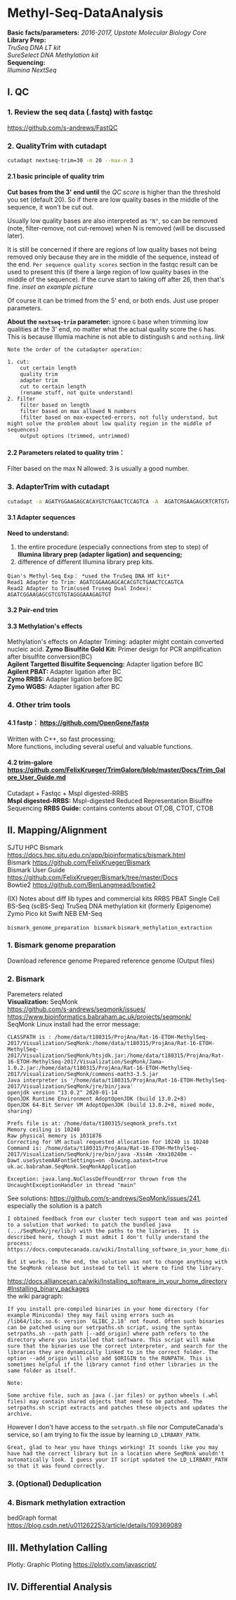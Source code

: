 # Methyl-Seq-DataAnalysis

__Basic facts/parameters:__ *2016-2017, Upstate Molecular Biology Core*  
__Library Prep:__  
*TruSeq DNA LT kit  
SureSelect DNA Methylation kit*  
__Sequencing:__  
*Illumina NextSeq*  

## I. QC
### 1. Review the seq data (.fastq) with fastqc  
https://github.com/s-andrews/FastQC

### 2. QualityTrim with cutadapt
```bash
cutadapt nextseq-trim=30 -m 20 --max-n 3
```
#### 2.1 basic principle of quality trim
__Cut bases from the 3' end until__ the *QC score* is higher than the threshold you set (default 20). So if there are low quality bases in the middle of the sequence, it won't be cut out.   
  
Usually low quality bases are also interpreted as `"N"`, so can be removed (note, filter-remove, not cut-remove) when N is removed (will be discussed later).  

It is still be concerned if there are regions of low quality bases not being removed only because they are in the middle of the sequence, instead of the end. `Per sequence quality scores` section in the fastqc result can be used to present this (if there a large region of low quality bases in the middle of the sequence). If the curve start to taking off after 26, then that's fine.  *inset an example picture*  
  
Of course it can be trimed from the 5' end, or both ends. Just use proper parameters.  
  
__About the `nextseq-trim` parameter:__ ignore `G` base when trimming low qualities at the 3' end, no matter what the actual quality score the `G` has. This is because Illumia machine is not able to distingush `G` and `nothing`. *link*    

```
Note the order of the cutadapter operation: 

1. cut: 
    cut certain length
    quality trim
    adapter trim
    cut to certain length
    (rename stuff, not quite understand)
2. filter
    filter based on length
    filter based on max allowed N numbers
    (filter based on max-expected-errors, not fully understand, but might solve the problem about low quality region in the middle of sequences)
    output options (trimmed, untrimmed)
```

#### 2.2 Parameters related to quality trim：  
Filter based on the max N allowed: 3 is usually a good number. 

### 3. AdapterTrim with cutadapt
```bash
cutadapt -a AGATYGGAAGAGCACAYGTCTGAACTCCAGTCA -A  AGATCRGAAGAGCRTCRTGTAGGGAAAGAGTGT -o CAoutS10-1.fastq.gz -p CAoutS10-2.fastq.gz DMR-10_S10_R1_001.fastq DMR-10_S10_R2_001.fastq.gz
```
#### 3.1 Adapter sequences
__Need to understand:__  
1. the entire procedure (especially connections from step to step) of __Illumina library prep (adapter ligation) and sequencing;__   
2. difference of different Illumina library prep kits.

```
Qian's Methyl-Seq Exp： *used the TruSeq DNA HT kit*
Read1 Adapter to Trim: AGATCGGAAGAGCACACGTCTGAACTCCAGTCA
Read2 Adapter to Trim(used Truseq Dual Index): AGATCGGAAGAGCGTCGTGTAGGGAAAGAGTGT
```

#### 3.2 Pair-end trim  
#### 3.3 Methylation's effects  
Methylation's effects on Adapter Triming: adapter might contain converted nucleic acid. 
__Zymo Bisulfite Gold Kit:__  Primer design for PCR amplification after bisulfite conversion(BC)   
__Agilent Targetted Bisulfite Sequencing:__ Adapter ligation before BC  
__Agilent PBAT:__ Adapter ligation after BC  
__Zymo RRBS:__  Adapter ligation before BC  
__Zymo WGBS:__  Adapter ligation after BC


### 4. Other trim tools
#### 4.1 fastp： https://github.com/OpenGene/fastp  
Written with C++, so fast processing;   
More functions, including several useful and valuable functions.   

#### 4.2 trim-galore https://github.com/FelixKrueger/TrimGalore/blob/master/Docs/Trim_Galore_User_Guide.md  
Cutadapt + Fastqc + Mspl digested-RRBS  
__Mspl digested-RRBS:__ Mspl-digested Reduced Representation Bisulfite Sequencing
__RRBS Guide:__ contains contents about OT,OB, CTOT, CTOB 


## II. Mapping/Alignment
SJTU HPC Bismark https://docs.hpc.sjtu.edu.cn/app/bioinformatics/bismark.html  
Bismark https://github.com/FelixKrueger/Bismark  
Bismark User Guide https://github.com/FelixKrueger/Bismark/tree/master/Docs  
Bowtie2 https://github.com/BenLangmead/bowtie2

(IX) Notes about diff lib types and commercial kits
RRBS
PBAT
Single Cell BS-Seq (scBS-Seq)
TruSeq DNA methylation kit (formerly Epigenome)
Zymo Pico kit
Swift
NEB EM-Seq

```bismark_genome_preparation ```
```bismark```
```bismark_methylation_extraction```

### 1. Bismark genome preparation
Download reference genome
Prepared reference genome (Output files)  

### 2. Bismark
Paremeters related  
__Visualization:__ SeqMonk   
https://github.com/s-andrews/seqmonk/issues/  
https://www.bioinformatics.babraham.ac.uk/projects/seqmonk/  
SeqMonk Linux install had the error message:
```
CLASSPATH is : /home/data/t180315/ProjAna/Rat-16-ETOH-MethylSeq-2017/Visualization/SeqMonk:/home/data/t180315/ProjAna/Rat-16-ETOH-MethylSeq-2017/Visualization/SeqMonk/htsjdk.jar:/home/data/t180315/ProjAna/Rat-16-ETOH-MethylSeq-2017/Visualization/SeqMonk/Jama-1.0.2.jar:/home/data/t180315/ProjAna/Rat-16-ETOH-MethylSeq-2017/Visualization/SeqMonk/commons-math3-3.5.jar
Java interpreter is '/home/data/t180315/ProjAna/Rat-16-ETOH-MethylSeq-2017/Visualization/SeqMonk/jre/bin/java'
openjdk version "13.0.2" 2020-01-14
OpenJDK Runtime Environment AdoptOpenJDK (build 13.0.2+8)
OpenJDK 64-Bit Server VM AdoptOpenJDK (build 13.0.2+8, mixed mode, sharing)

Prefs file is at: /home/data/t180315/seqmonk_prefs.txt
Memory ceiling is 10240
Raw physical memory is 1031876
Correcting for VM actual requested allocation for 10240 is 10240
Command is: /home/data/t180315/ProjAna/Rat-16-ETOH-MethylSeq-2017/Visualization/SeqMonk/jre/bin/java -Xss4m -Xmx10240m -Dawt.useSystemAAFontSettings=on -Dswing.aatext=true uk.ac.babraham.SeqMonk.SeqMonkApplication 

Exception: java.lang.NoClassDefFoundError thrown from the UncaughtExceptionHandler in thread "main"
```
See solutions: https://github.com/s-andrews/SeqMonk/issues/241, especially the solution is a patch  
```
I obtained feedback from our cluster tech support team and was pointed to a solution that worked: to patch the bundled java (.../SeqMonk/jre/lib/) with the paths to the libraries. It is described here, though I must admit I don't fully understand the process:
https://docs.computecanada.ca/wiki/Installing_software_in_your_home_directory#Installing_binary_packages

But it works. In the end, the solution was not to change anything with the SeqMonk release but instead to tell it where to find the library.
```
https://docs.alliancecan.ca/wiki/Installing_software_in_your_home_directory#Installing_binary_packages  
the wiki paragraph:
```
If you install pre-compiled binaries in your home directory (for example Miniconda) they may fail using errors such as /lib64/libc.so.6: version `GLIBC_2.18' not found. Often such binaries can be patched using our setrpaths.sh script, using the syntax setrpaths.sh --path path [--add_origin] where path refers to the directory where you installed that software. This script will make sure that the binaries use the correct interpreter, and search for the libraries they are dynamically linked to in the correct folder. The option --add_origin will also add $ORIGIN to the RUNPATH. This is sometimes helpful if the library cannot find other libraries in the same folder as itself.

Note:

Some archive file, such as java (.jar files) or python wheels (.whl files) may contain shared objects that need to be patched. The setrpaths.sh script extracts and patches these objects and updates the archive.
```

However I don't have access to the `setrpath.sh` file nor ComputeCanada's service, so I am trying to fix the issue by learning `LD_LIRBARY_PATH`.
```
Great, glad to hear you have things working! It sounds like you may have had the correct library but in a location where SeqMonk wouldn't automatically look. I guess your IT script updated the LD_LIRBARY_PATH so that it was found correctly.
```


### 3. (Optional) Deduplication

### 4. Bismark methylation extraction
bedGraph format
https://blog.csdn.net/u011262253/article/details/109369089

## III. Methylation Calling
Plotly: Graphic Ploting https://plotly.com/javascript/

## IV. Differential Analysis
